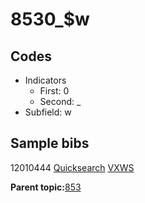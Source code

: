 # 8530\_$w

## Codes

-   Indicators
    -   First: 0
    -   Second: \_
-   Subfield: w

## Sample bibs

12010444 [Quicksearch](https://search.library.yale.edu/catalog/12010444) [VXWS](http://prodorbis.library.yale.edu:7014/vxws/GetHoldingsService?bibId=12010444)

**Parent topic:**[853](../../tags/853/853.md)

